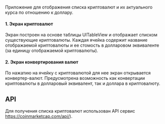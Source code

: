 Приложение для отображения списка криптовалют и их актуального курса по отношению к доллару. 

#### 1. Экран криптовалют
Экран построен на основе таблицы UITableView и отображает списком существующие криптовалюты. Каждая ячейка содержит название отображаемой криптовалюты и ее стомость в долларовом эквиваленте (за единицу отображаемой криптовалюты).

#### 2. Экран конвертирования валют
По нажатию на ячейку с криптовалютой для нее экран открывается конвертер-валют. Предусмотрена возможность как конвертации криптовалюты в долларовый эквивалент, так и доллара в криптовалюту.

## API

Для получения списка криптовалют использован API сервис https://coinmarketcap.com/api/).
